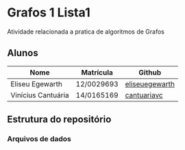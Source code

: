 # Grafos 1 Lista1

Atividade relacionada a pratica de algoritmos de Grafos

## Alunos

| Nome                  | Matrícula           | Github              |  
|--|-----------------------|---------------------|    
| Eliseu Egewarth | 12/0029693 | [eliseuegewarth](https://github.com/eliseuegewarth) |  
| Vinícius Cantuária | 14/0165169 | [cantuariavc](https://github.com/cantuariavc) |  

## Estrutura do repositório

### Arquivos de dados
